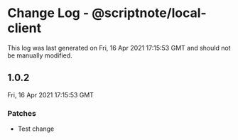 # Change Log - @scriptnote/local-client

This log was last generated on Fri, 16 Apr 2021 17:15:53 GMT and should not be manually modified.

## 1.0.2
Fri, 16 Apr 2021 17:15:53 GMT

### Patches

- Test change

